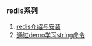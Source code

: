 ### redis系列

1. [redis介绍与安装](https://github.com/rainbowda/learnWay/blob/master/learnRedis/command/src/main/java/README.md)
2. [通过demo学习string命令](https://github.com/rainbowda/learnWay/blob/master/learnRedis/case-string/README.md)